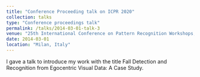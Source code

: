 ```yaml
---
title: "Conference Proceeding talk on ICPR 2020"
collection: talks
type: "Conference proceedings talk"
permalink: /talks/2014-03-01-talk-3
venue: "25th International Conference on Pattern Recognition Workshops, ICPR 2020"
date: 2014-03-01
location: "Milan, Italy"
---
```


I gave a talk to introduce my work with the title Fall Detection and Recognition from Egocentric Visual Data: A Case Study.
